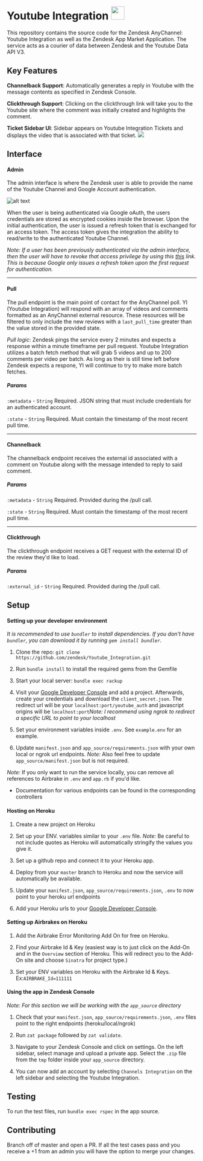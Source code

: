 # Youtube Integration <img src="https://www.dropbox.com/s/uz4urq2i9kzdw86/small-logo.png?raw=1" width="35px">

This repository contains the source code for the Zendesk AnyChannel: Youtube Integration as well as the Zendesk App Market Application. The service acts as a courier of data between Zendesk and the Youtube Data API V3. 

## Key Features
__Channelback Support__: Automatically generates a reply in Youtube with the message contents as specified in Zendesk Console. 

__Clickthrough Support__: Clicking on the clickthrough link will take you to the Youtube site where the comment was initially created and highlights the comment.

__Ticket Sidebar UI__: Sidebar appears on Youtube Integration Tickets and displays the video that is associated with that ticket.
<img src="https://www.dropbox.com/s/qzwbsqixkdbuvjh/sidebar.png?raw=1">

## Interface

#### Admin
The admin interface is where the Zendesk user is able to provide the name of the Youtube Channel and Google Account authentication.

![alt text](https://www.dropbox.com/s/drllars5va7kou8/admin.png?raw=1 'admin')

When the user is being authenticated via Google oAuth, the users credentials are stored as encrypted cookies inside the browser. Upon the initial authentication, the user is issued a refresh token that is exchanged for an access token. The access token gives the integration the ability to read/write to the authenticated Youtube Channel. 

_Note: If a user has been previously authenticated via the admin interface, then the user will have to revoke that access privilege by using this [this](https://security.google.com/settings/security/permissions) link. This is because Google only issues a refresh token upon the first request for authentication._ 

---

#### Pull
The pull endpoint is the main point of contact for the AnyChannel poll. YI (Youtube Integration) will respond with an array of videos and comments formatted as an AnyChannel external resource. These resources will be filtered to only include the new reviews with a `last_pull_time` greater than the value stored in the provided state.

_Pull logic_: Zendesk pings the service every 2 minutes and expects a response within a minute timeframe per pull request. Youtube Integration utilizes a batch fetch method that will grab 5 videos and up to 200 comments per video per batch. As long as their is still time left before Zendesk expects a respone, YI will continue to try to make more batch fetches.

#####  Params
`:metadata` - `String`  Required. JSON string that must include credentials for an authenticated account.

`:state` - `String` Required. Must contain the timestamp of the most recent pull time.

---

#### Channelback
The channelback endpoint receives the external id associated with a comment on Youtube along with the message intended to reply to said comment.

##### Params
`:metadata` - `String`  Required. Provided during the /pull call.

`:state` - `String` Required. Must contain the timestamp of the most recent pull time.

---

#### Clickthrough
The clickthrough endpoint receives a GET request with the external ID of the review they'd like to load.

##### Params
`:external_id` - `String` Required. Provided during the /pull call.


## Setup
#### Setting up your developer environment
_It is recommended to use `bundler` to install dependencies. If you don't have `bundler`, you can download it by running `gem install bundler`._
1. Clone the repo: `git clone https://github.com/zendesk/Youtube_Integration.git`

2. Run `bundle install` to install the required gems from the Gemfile

3. Start your local server: `bundle exec rackup`

4. Visit your [Google Developer Console](https://console.developers.google.com/apis/credentials) and add a project. Afterwards, create your credentials and download the `client_secret.json`. The redirect url will be your `localhost:port/youtube_auth` and javascript origins will be `localhost:port`_Note: I recommend using ngrok to redirect a specific URL to point to your localhost_

5. Set your environment variables inside `.env`. See `example.env` for an example.

6. Update `manifest.json` and `app_source/requirements.json` with your own local or ngrok url endpoints. _Note:_ Also feel free to update `app_source/manifest.json` but is not required.

_Note:_ If you only want to run the service locally, you can remove all references to Airbrake in `.env` and `app.rb` if you'd like.

* Documentation for various endpoints can be found in the corresponding controllers 

#### Hosting on Heroku
1. Create a new project on Heroku

2. Set up your ENV. variables similar to your `.env` file. _Note:_ Be careful to not include quotes as Heroku will automatically stringify the values you give it.

3. Set up a github repo and connect it to your Heroku app.

4. Deploy from your `master` branch to Heroku and now the service will automatically be available.

5. Update your `manifest.json`, `app_source/requirements.json`, `.env` to now point to your heroku url endpoints

6. Add your Heroku urls to your [Google Developer Console](https://console.developers.google.com/apis/credentials).

#### Setting up Airbrakes on Heroku
1. Add the Airbrake Error Monitoring Add On for free on Heroku.

2. Find your Airbrake Id & Key (easiest way is to just click on the Add-On and in the `Overview` section of Heroku. This will redirect you to the Add-On site and choose `Sinatra` for project type.)

3. Set your ENV variables on Heroku with the Airbrake Id & Keys. Ex:`AIRBRAKE_Id=111111`

#### Using the app in Zendesk Console
_Note: For this section we will be working with the `app_source` directory_
1. Check that your `manifest.json`, `app_source/requirements.json`, `.env` files point to the right endpoints (heroku/local/ngrok)

2. Run `zat package` followed by `zat validate`.

3. Navigate to your Zendesk Console and click on settings. On the left sidebar, select manage and upload a private app. Select the `.zip` file from the `tmp` folder inside your `app_source` directory.

4. You can now add an account by selecting `Channels Integration` on the left sidebar and selecting the Youtube Integration.

## Testing
To run the test files, run `bundle exec rspec` in the app source.

## Contributing
Branch off of master and open a PR. If all the test cases pass and you receive a +1 from an admin you will have the option to merge your changes.
